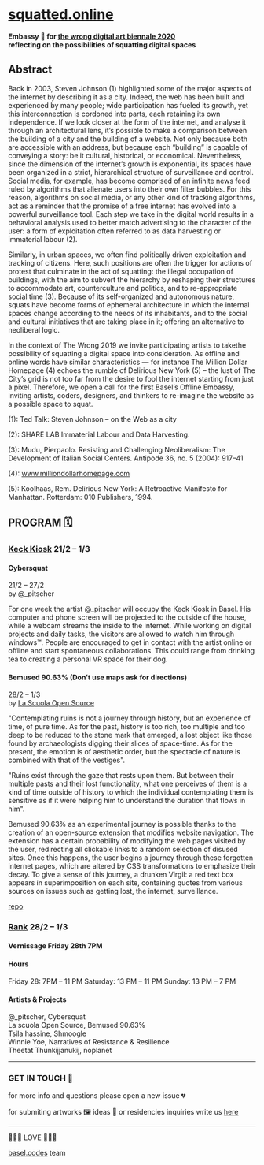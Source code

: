 # [squatted.online](https://squatted.online)

<b>Embassy 🎪 for [the wrong digital art biennale 2020](http://thewrong.org)<br>
reflecting on the possibilities of squatting digital spaces</b>

## Abstract

Back in 2003, Steven Johnson (1) highlighted some of the major aspects of the internet by describing it as a city. Indeed, the web has been built and experienced by many people; wide participation has fueled its growth, yet this interconnection is cordoned into parts, each retaining its own independence. If we look closer at the form of the internet, and analyse it through an architectural lens, it’s possible to make a comparison between the building of a city and the building of a website. Not only because both are accessible with an address, but because each “building” is capable of conveying a story: be it cultural, historical, or economical. Nevertheless, since the dimension of the internet’s growth is exponential, its spaces have been organized in a strict, hierarchical structure of surveillance and control. Social media, for example, has become comprised of an infinite news feed ruled by algorithms that alienate users into their own filter bubbles. For this reason, algorithms on social media, or any other kind of tracking algorithms, act as a reminder that the promise of a free internet has evolved into a powerful surveillance tool. Each step we take in the digital world results in a behavioral analysis used to better match advertising to the character of the user: a form of exploitation often referred to as data harvesting or immaterial labour (2).

Similarly, in urban spaces, we often find politically driven exploitation and tracking of citizens. Here, such positions are often the trigger for actions of protest that culminate in the act of squatting: the illegal occupation of buildings, with the aim to subvert the hierarchy by reshaping their structures to accommodate art, counterculture and politics, and to re-appropriate social time (3). Because of its self-organized and autonomous nature, squats have become forms of ephemeral architecture in which the internal spaces change according to the needs of its inhabitants, and to the social and cultural initiatives that are taking place in it; offering an alternative to neoliberal logic.

In the context of The Wrong 2019 we invite participating artists to takethe possibility of squatting a digital space into consideration. As offline and online words have similar characteristics — for instance The Million Dollar Homepage (4) echoes the rumble of Delirious New York (5) – the lust of The City’s grid is not too far from the desire to fool the internet starting from just a pixel. Therefore, we open a call for the first Basel’s Offline Embassy, inviting artists, coders, designers, and thinkers to re-imagine the website as a possible space to squat.

(1): Ted Talk: Steven Johnson – on the Web as a city

(2): SHARE LAB Immaterial Labour and Data Harvesting.

(3): Mudu, Pierpaolo. Resisting and Challenging Neoliberalism: The Development of Italian Social Centers. Antipode 36, no. 5 (2004): 917–41

(4): www.milliondollarhomepage.com

(5): Koolhaas, Rem. Delirious New York: A Retroactive Manifesto for Manhattan. Rotterdam: 010 Publishers, 1994.

## PROGRAM 🗓

### [Keck Kiosk](https://www.keck-kiosk.ch) 21/2 – 1/3

#### Cybersquat

21/2 – 27/2<br>
by @_pitscher
 
For one week the artist @_pitscher will occupy the Keck Kiosk in Basel. His computer and phone screen will be projected to the outside of the house, while a webcam streams the inside to the internet. While working on digital projects and daily tasks, the visitors are allowed to watch him through windows™. People are encouraged to get in contact with the artist online or offline and start spontaneous collaborations. This could range from drinking tea to creating a personal VR space for their dog.

#### Bemused 90.63% (Don’t use maps ask for directions)

28/2 – 1/3<br>
by [La Scuola Open Source](http://www.lascuolaopensource.xyz) 
 
"Contemplating ruins is not a journey through history, but an experience of time, of pure time. As for the past, history is too rich, too multiple and too deep to be reduced to the stone mark that emerged, a lost object like those found by archaeologists digging their slices of space-time. As for the present, the emotion is of aesthetic order, but the spectacle of nature is combined with that of the vestiges".
 
"Ruins exist through the gaze that rests upon them. But between their multiple pasts and their lost functionality, what one perceives of them is a kind of time outside of history to which the individual contemplating them is sensitive as if it were helping him to understand the duration that flows in him".
 
Bemused 90.63% as an experimental journey is possible thanks to the creation of an open-source extension that modifies website navigation.
The extension has a certain probability of modifying the web pages visited by the user, redirecting all clickable links to a random selection of disused sites. Once this happens, the user begins a journey through these forgotten internet pages, which are altered by CSS transformations to emphasize their decay. To give a sense of this journey, a drunken Virgil: a red text box appears in superimposition on each site, containing quotes from various sources on issues such as getting lost, the internet, surveillance.

[repo](https://github.com/squatted-online/bemused-90.63)

### [Rank](https://www.ausstellungsraum.ch/en/general_information-e.html) 28/2 – 1/3

#### Vernissage Friday 28th 7PM

#### Hours<br>
Friday 28: 7PM – 11 PM
Saturday: 13 PM – 11 PM
Sunday: 13 PM – 7 PM

#### Artists & Projects

@_pitscher, Cybersquat<br>
La scuola Open Source, Bemused 90.63%<br>
Tsila hassine, Shmoogle<br>
Winnie Yoe, Narratives of Resistance & Resilience<br>
Theetat Thunkijjanukij, noplanet<br>

----------------------------------

### GET IN TOUCH 📮

for more info and questions please open a new issue 💔

for submiting artworks 🖼 ideas 💭 or residencies inquiries write us [here](mailto:helloworld@basel.codes)

- - -

💖💖💖 LOVE 💖💖💖

[basel.codes](https://basel.codes) team
